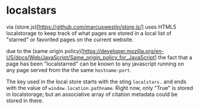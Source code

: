 localstars
==========

via (store.js)[https://github.com/marcuswestin/store.js/] uses HTML5 localstorage to keep
track of what pages are stored in a local list of "starred" or favorited pages on the
current website.

due to the (same origin policy)[https://developer.mozilla.org/en-US/docs/Web/JavaScript/Same_origin_policy_for_JavaScript]
the fact that a page has been "localstarred" can be known to any
javascript running on any page served from the the same `hostname:port`.

The key used in the local store starts with the sting `localstars.`
and ends with the value of `window.location.pathname`.  Right now, only
"True" is stored in localstorage; but an associative array of citation metadata 
could be stored in there.


